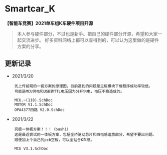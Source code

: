 # Smartcar_K
**【智能车竞赛】2021单车组K车硬件项目开源**

> 本人参与硬件部分，不过也是新手。把自己的硬件部分开源，希望和大家一起交流进步。
> 好多资料网络上都可以查得到的，可以认为这里做的是硬件方案的分享。

## 更新记录 ##

 - 2021/3/20

        先上传前期的一套方案的原理图，目前遇到的问题是主板模块下载程序成功率较低。
        可能是MCU供电和USB转TTL电压因为分开供电，电压不稳造成的。

        MCU.~(118).SchDoc
        MOTOR V1.1.SchDoc
        OPA4377四路 V2.0.SchDoc
 - 2021/3/22

        究极一体板方案！！！（bushi）
        这是最近尝试的一体板方案，包括全桥驱动芯片和四电感运放部分，希望不要出问题。
        顺便加上个自己的pcb空板，可以全贴合K车惹。
        
        MCU V3.1.SchDoc
